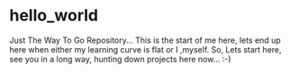 # hello_world
Just The Way To Go Repository... 
This is the start of me here, lets end up here when either my learning curve is flat or I ,myself.
So, Lets start here, see you in a long way, hunting down projects here now... :-)
